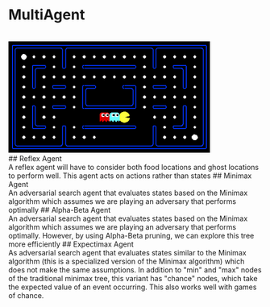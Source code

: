 # MultiAgent
</br>
<img src="/multiagent/imgs/pacman_multi_agent.png" alt="MA" width="400px"/>
</br>
## Reflex Agent
</br>
A reflex agent will have to consider both food locations and ghost locations
to perform well. This agent acts on actions rather than states
## Minimax Agent
</br>
An adversarial search agent that evaluates states based on the Minimax algorithm
which assumes we are playing an adversary that performs optimally
## Alpha-Beta Agent
</br>
An adversarial search agent that evaluates states based on the Minimax algorithm
which assumes we are playing an adversary that performs optimally. However, by
using Alpha-Beta pruning, we can explore this tree more efficiently
## Expectimax Agent
</br>
As adversarial search agent that evaluates states similar to the Minimax
algorithm (this is a specialized version of the Minimax algorithm) which does
not make the same assumptions. In addition to "min" and "max" nodes of the
traditional minimax tree, this variant has "chance" nodes, which take the
expected value of an event occurring. This also works well with games of chance.
